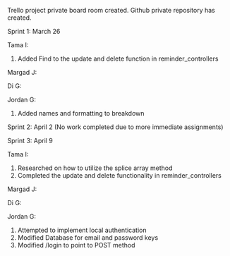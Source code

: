 Trello project private board room created.
Github private repository has created.

Sprint 1: March 26

Tama I:
1. Added Find to the update and delete function in reminder_controllers

Margad J:


Di G:


Jordan G:
1. Added names and formatting to breakdown

Sprint 2: April 2 (No work completed due to more immediate assignments)

Sprint 3: April 9

Tama I:
1. Researched on how to utilize the splice array method
2. Completed the update and delete functionality in reminder_controllers

Margad J:

Di G:

Jordan G:
1. Attempted to implement local authentication
2. Modified Database for email and password keys
3. Modified /login to point to POST method
